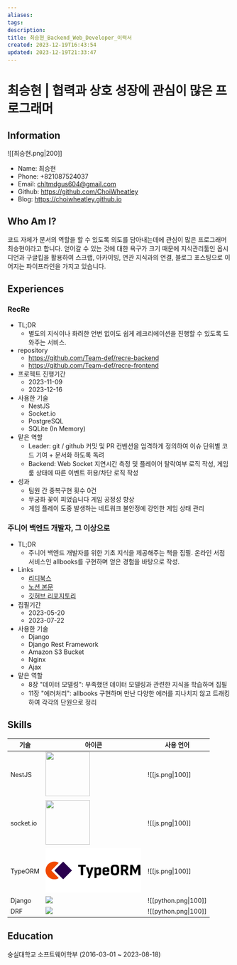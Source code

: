 ```yaml
---
aliases: 
tags: 
description:
title: 최승현_Backend_Web_Developer_이력서
created: 2023-12-19T16:43:54
updated: 2023-12-19T21:33:47
---
```


# 최승현 | 협력과 상호 성장에 관심이 많은 프로그래머

## Information

![[최승현.png|200]]

- Name: 최승현
- Phone: +821087524037
- Email: chltmdgus604@gmail.com
- Github: <https://github.com/ChoiWheatley>
- Blog: <https://choiwheatley.github.io>

## Who Am I?

코드 자체가 문서의 역할을 할 수 있도록 의도를 담아내는데에 관심이 많은 프로그래머 최승현이라고 합니다. 얻어갈 수 있는 것에 대한 욕구가 크기 때문에 지식관리툴인 옵시디언과 구글킵을 활용하여 스크랩, 아카이빙, 연관 지식과의 연결, 블로그 포스팅으로 이어지는 파이프라인을 가지고 있습니다.

## Experiences

### RecRe

- TL;DR
	- 별도의 지식이나 화려한 언변 없이도 쉽게 레크리에이션을 진행할 수 있도록 도와주는 서비스. 
- repository
	- <https://github.com/Team-def/recre-backend>
	- <https://github.com/Team-def/recre-frontend>
- 프로젝트 진행기간
	- 2023-11-09
	- 2023-12-16
- 사용한 기술 
	- NestJS
	- Socket.io
	- PostgreSQL
	- SQLite (In Memory)
- 맡은 역할
	- Leader: git / github 커밋 및 PR 컨벤션을 엄격하게 정의하여 이슈 단위별 코드 기여 + 문서화 하도록 독려
	- Backend: Web Socket 지연시간 측정 및 플레이어 탈락여부 로직 작성, 게임룸 상태에 따른 이벤트 허용/차단 로직 작성
- 성과
	- 팀원 간 중복구현 횟수 0건
	- 무궁화 꽃이 피었습니다 게임 공정성 향상
	- 게임 플레이 도중 발생하는 네트워크 불안정에 강인한 게임 상태 관리

### 주니어 백엔드 개발자, 그 이상으로

- TL;DR
	- 주니어 백엔드 개발자를 위한 기초 지식을 제공해주는 책을 집필. 온라인 서점 서비스인 allbooks를 구현하며 얻은 경험을 바탕으로 작성.
- Links
	- [리디북스](https://ridibooks.com/books/2773000077?_rdt_sid=myridi_recents&_rdt_idx=0)
	- [노션 본문](https://estsoft-junior-backend.notion.site/f898e86a1c274a83a36ff2655d1a71e0?pvs=4)
	- [깃허브 리포지토리](https://github.com/ESTsoft-Book-Project/bookstore)
- 집필기간
	- 2023-05-20
	- 2023-07-22
- 사용한 기술
	- Django
	- Django Rest Framework
	- Amazon S3 Bucket
	- Nginx
	- Ajax
- 맡은 역할
	- 8장 "데이터 모델링": 부족했던 데이터 모델링과 관련한 지식을 학습하며 집필 
	- 11장 "에러처리": allbooks 구현하며 만난 다양한 에러를 지나치지 않고 트래킹 하여 각각의 단원으로 정리

## Skills

| 기술      | 아이콘                                                                                                  | 사용 언어            |
| --------- | ------------------------------------------------------------------------------------------------------- | -------------------- |
| NestJS    | <img src="https://nestjs.com/logo-small.ede75a6b.svg" style="height: 100px; width: 100px;">             | ![[js.png\|100]]     |
| socket.io | <img src="https://socket.io/images/logo.svg" style="height: 100px; width: 100px;">                      | ![[js.png\|100]]     |
| TypeORM   | <img src="https://github.com/typeorm/typeorm/raw/master/resources/logo_big.png" style="height: 100px;"> | ![[js.png\|100]]     |
| Django    | <img src="https://static.djangoproject.com/img/logos/django-logo-positive.png" style="height:100px;">   | ![[python.png\|100]] |
| DRF       | <img src="https://www.django-rest-framework.org/img/logo.png" style="height:100px">                     |  ![[python.png\|100]]                    |

## Education

숭실대학교 소프트웨어학부 (2016-03-01 ~ 2023-08-18)
